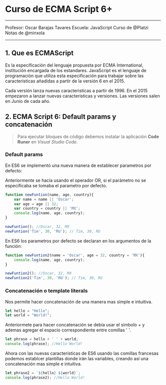 # Curso de ECMA Script 6+

---
Profesor: Oscar Barajas Tavares
Escuela: JavaScript
Curso de @Platzi
Notas de @minxola

---

## 1. Que es ECMAScript

Es la especificación del lenguaje propuesta por ECMA International, institución encargada de los estandares. JavaScript es el lenguaje de programación que utiliza esta especificación para trabajar sobre las caracteristicas añadidas a partir de la versión 6 en el 2015.

Cada versión lanza nuevas caracteristicas a partir de 1996. En el 2015 empezaron a lanzar nuevas caracteristicas y versiones. Las versiones salen en Junio de cada año.

## 2. ECMA Script 6: Default params y concatenación

> Para ejecutar bloques de código debemos instalar la aplicación **Code Runer** en *Visual Studio Code*.

### Default params

En ES6 se implementó una nueva manera de establecer parametros por defecto:

Anteriormente se hacía usando el operador OR, si el parámetro no se especificaba se tomaba el parametro por defecto.

```js
function newFuntion(name, age, country){
    var name = name || 'Oscar';
    var age = age || 32;
    var country = country || 'MX';
    console.log(name, age, country);
}

newFuntion(); //Oscar, 32, MX
newFuntion('Tim', 30, 'RU'); // Tim, 30, RU
```

En ES6 los parametros por defecto se declaran en los argumentos de la función:

```js
function newFuntion2(name = 'Oscar', age = 32, country = 'MX'){
    console.log(name, age, country);
}

newFuntion2(); //Oscar, 32, MX
newFuntion2('Tim', 30, 'RU'); // Tim, 30, RU
```

### Concatenación o template literals

Nos permite hacer concatenación de una manera mas simple e intuitiva.

```js
let hello = "Hello";
let world = "World!";
```

Anteriormete para hacer concatenación se debía usar el simbolo + y ademas agregar el espacio correspondiente entre comillas ' '.

```js
let phrase = hello + ' ' + world;
console.log(phrase); //Hello World!
```

Ahora con las nuevas características de ES6 usando las comillas francesas podemos establcer plantillas donde irán las variables, creando así una concatenación mas simple e intuitiva.

```js
let phrase2 = `${hello} ${world}`;
console.log(phrase2); //Hello World!
```



















